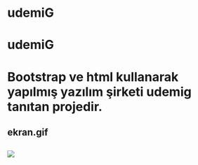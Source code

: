 # udemiG

<h1>udemiG<h1>

<p>Bootstrap ve html  kullanarak yapılmış yazılım şirketi udemig tanıtan projedir.<p>

<h2>ekran.gif<h2>

![](udemig.gif)

